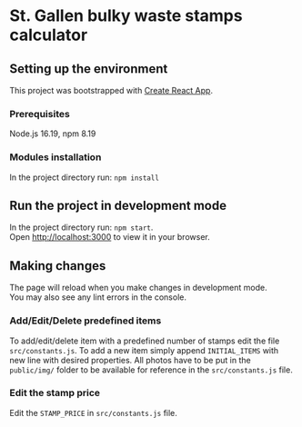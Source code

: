 # St. Gallen bulky waste stamps calculator

## Setting up the environment
This project was bootstrapped with [Create React App](https://github.com/facebook/create-react-app).
### Prerequisites
Node.js 16.19, npm 8.19 
### Modules installation
In the project directory run: `npm install`

## Run the project in development mode

In the project directory run: `npm start`.\
Open [http://localhost:3000](http://localhost:3000) to view it in your browser.

## Making changes

The page will reload when you make changes in development mode.\
You may also see any lint errors in the console.
### Add/Edit/Delete predefined items

To add/edit/delete item with a predefined number of stamps edit the file `src/constants.js`. To add a new item simply append `INITIAL_ITEMS` with new line with desired properties. All photos have to be put in the `public/img/` folder to be available for reference in the `src/constants.js` file.

### Edit the stamp price

Edit the `STAMP_PRICE` in `src/constants.js` file.